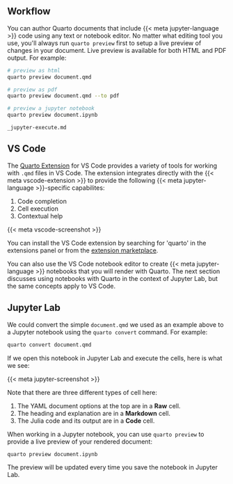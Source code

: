## Workflow

You can author Quarto documents that include {{< meta jupyter-language >}} code using any text or notebook editor. No matter what editing tool you use, you'll always run `quarto preview` first to setup a live preview of changes in your document. Live preview is available for both HTML and PDF output. For example:

``` bash
# preview as html
quarto preview document.qmd

# preview as pdf
quarto preview document.qmd --to pdf

# preview a jupyter notebook
quarto preview document.ipynb
```

```{.include}
_jupyter-execute.md
```

## VS Code

The [Quarto Extension](https://marketplace.visualstudio.com/items?itemName=quarto.quarto) for VS Code provides a variety of tools for working with `.qmd` files in VS Code. The extension integrates directly with the {{< meta vscode-extension >}} to provide the following {{< meta jupyter-language >}}-specific capabilites:

1)  Code completion
2)  Cell execution
3)  Contextual help

{{< meta vscode-screenshot >}}

You can install the VS Code extension by searching for 'quarto' in the extensions panel or from the [extension marketplace](https://marketplace.visualstudio.com/items?itemName=quarto.quarto).

You can also use the VS Code notebook editor to create {{< meta jupyter-language >}} notebooks that you will render with Quarto. The next section discusses using notebooks with Quarto in the context of Jupyter Lab, but the same concepts apply to VS Code.

## Jupyter Lab

We could convert the simple `document.qmd` we used as an example above to a Jupyter notebook using the `quarto convert` command. For example:

``` bash
quarto convert document.qmd
```

If we open this notebook in Jupyter Lab and execute the cells, here is what we see:

{{< meta jupyter-screenshot >}}

Note that there are three different types of cell here:

1)  The YAML document options at the top are in a **Raw** cell.
2)  The heading and explanation are in a **Markdown** cell.
3)  The Julia code and its output are in a **Code** cell.

When working in a Jupyter notebook, you can use `quarto preview` to provide a live preview of your rendered document:

``` bash
quarto preview document.ipynb
```

The preview will be updated every time you save the notebook in Jupyter Lab.
